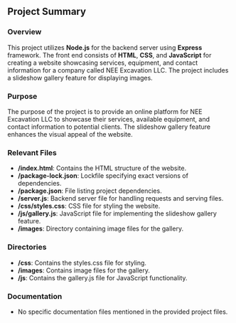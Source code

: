 ## Project Summary

### Overview
This project utilizes **Node.js** for the backend server using **Express** framework. The front end consists of **HTML**, **CSS**, and **JavaScript** for creating a website showcasing services, equipment, and contact information for a company called NEE Excavation LLC. The project includes a slideshow gallery feature for displaying images.

### Purpose
The purpose of the project is to provide an online platform for NEE Excavation LLC to showcase their services, available equipment, and contact information to potential clients. The slideshow gallery feature enhances the visual appeal of the website.

### Relevant Files
- **/index.html**: Contains the HTML structure of the website.
- **/package-lock.json**: Lockfile specifying exact versions of dependencies.
- **/package.json**: File listing project dependencies.
- **/server.js**: Backend server file for handling requests and serving files.
- **/css/styles.css**: CSS file for styling the website.
- **/js/gallery.js**: JavaScript file for implementing the slideshow gallery feature.
- **/images**: Directory containing image files for the gallery.

### Directories
- **/css**: Contains the styles.css file for styling.
- **/images**: Contains image files for the gallery.
- **/js**: Contains the gallery.js file for JavaScript functionality.

### Documentation
- No specific documentation files mentioned in the provided project files.